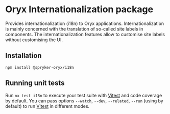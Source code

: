 # Oryx Internationalization package

Provides internationalization (i18n) to Oryx applications. Internationalization is mainly concerned with the translation of so-called site labels in components. The internationalization features allow to customise site labels without customising the UI.

## Installation

`npm install @spryker-oryx/i18n`

## Running unit tests

Run `nx test i18n` to execute your test suite with [Vitest](https://vitest.dev/) and code coverage by default. You can pass options `--watch`, `--dev`, `--related`, `--run` (using by default) to run [Vitest](https://vitest.dev/) in different modes.

